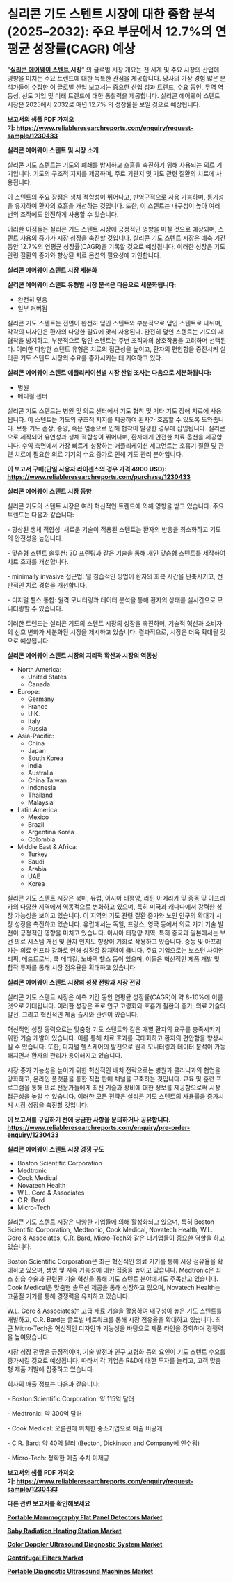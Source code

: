 <p><h1>실리콘 기도 스텐트 시장에 대한 종합 분석 (2025–2032): 주요 부문에서 12.7%의 연평균 성장률(CAGR) 예상</h1></p><p>"<strong><a href="https://www.reliableresearchreports.com/silicone-airway-stent-r1230433?utm_campaign=106&utm_medium=7&utm_source=Github&utm_content=ia&utm_term=15012025&utm_id=silicone-airway-stent">실리콘 에어웨이 스텐트&nbsp;</a></strong><strong>시장</strong>" 의 글로벌 시장 개요는 전 세계 및 주요 시장의 산업에 영향을 미치는 주요 트렌드에 대한 독특한 관점을 제공합니다. 당사의 가장 경험 많은 분석가들이 수집한 이 글로벌 산업 보고서는 중요한 산업 성과 트렌드, 수요 동인, 무역 역동성, 선도 기업 및 미래 트렌드에 대한 통찰력을 제공합니다. 실리콘 에어웨이 스텐트 시장은 2025에서 2032로 매년 12.7% 의 성장률을 보일 것으로 예상됩니다.&nbsp;</p>
<p><strong>보고서의 샘플 PDF 가져오기:&nbsp;<a href="https://www.reliableresearchreports.com/enquiry/request-sample/1230433?utm_campaign=106&utm_medium=7&utm_source=Github&utm_content=ia&utm_term=15012025&utm_id=silicone-airway-stent">https://www.reliableresearchreports.com/enquiry/request-sample/1230433</a></strong></p>
<p><strong>실리콘 에어웨이 스텐트 및 시장 소개</strong></p>
<p><p>실리콘 기도 스텐트는 기도의 폐쇄를 방지하고 호흡을 촉진하기 위해 사용되는 의료 기기입니다. 기도의 구조적 지지를 제공하며, 주로 기관지 및 기도 관련 질환의 치료에 사용됩니다. </p><p>이 스텐트의 주요 장점은 생체 적합성이 뛰어나고, 반영구적으로 사용 가능하며, 통기성을 유지하여 환자의 호흡을 개선하는 것입니다. 또한, 이 스텐트는 내구성이 높아 여러 번의 조작에도 안전하게 사용할 수 있습니다. </p><p>이러한 이점들은 실리콘 기도 스텐트 시장에 긍정적인 영향을 미칠 것으로 예상되며, 스텐트 사용의 증가가 시장 성장을 촉진할 것입니다. 실리콘 기도 스텐트 시장은 예측 기간 동안 12.7%의 연평균 성장률(CAGR)을 기록할 것으로 예상됩니다. 이러한 성장은 기도 관련 질환의 증가와 향상된 치료 옵션의 필요성에 기인합니다.</p></p>
<p><strong>실리콘 에어웨이 스텐트 시장 세분화</strong></p>
<p><strong>실리콘 에어웨이 스텐트 유형별 시장 분석은 다음으로 세분화됩니다:</strong></p>
<p><ul><li>완전히 덮음</li><li>일부 커버됨</li></ul></p>
<p><p>실리콘 기도 스텐트는 전면이 완전히 덮인 스텐트와 부분적으로 덮인 스텐트로 나뉘며, 각각의 디자인은 환자의 다양한 필요에 맞춰 사용된다. 완전히 덮인 스텐트는 기도의 재협착을 방지하고, 부분적으로 덮인 스텐트는 주변 조직과의 상호작용을 고려하며 선택된다. 이러한 다양한 스텐트 유형은 치료의 접근성을 높이고, 환자의 편안함을 증진시켜 실리콘 기도 스텐트 시장의 수요를 증가시키는 데 기여하고 있다.</p></p>
<p><strong>실리콘 에어웨이 스텐트 애플리케이션별 시장 산업 조사는 다음으로 세분화됩니다:</strong></p>
<p><ul><li>병원</li><li>메디컬 센터</li></ul></p>
<p><p>실리콘 기도 스텐트는 병원 및 의료 센터에서 기도 협착 및 기타 기도 장애 치료에 사용됩니다. 이 스텐트는 기도의 구조적 지지를 제공하여 환자가 호흡할 수 있도록 도와줍니다. 보통 기도 손상, 종양, 혹은 염증으로 인해 협착이 발생한 경우에 삽입됩니다. 실리콘으로 제작되어 유연성과 생체 적합성이 뛰어나며, 환자에게 안전한 치료 옵션을 제공합니다. 수익 측면에서 가장 빠르게 성장하는 애플리케이션 세그먼트는 호흡기 질환 및 관련 치료에 필요한 의료 기기의 수요 증가로 인해 기도 관리 분야입니다.</p></p>
<p><strong>이 보고서 구매(단일 사용자 라이센스의 경우 가격 4900 USD): <a href="https://www.reliableresearchreports.com/purchase/1230433?utm_campaign=106&utm_medium=7&utm_source=Github&utm_content=ia&utm_term=15012025&utm_id=silicone-airway-stent">https://www.reliableresearchreports.com/purchase/1230433</a></strong></p>
<p><strong>실리콘 에어웨이 스텐트 시장 동향</strong></p>
<p><p>실리콘 기도의 스텐트 시장은 여러 혁신적인 트렌드에 의해 영향을 받고 있습니다. 주요 트렌드는 다음과 같습니다:</p><p>- 향상된 생체 적합성: 새로운 기술이 적용된 스텐트는 환자의 반응을 최소화하고 기도의 안전성을 높입니다.</p><p>- 맞춤형 스텐트 솔루션: 3D 프린팅과 같은 기술을 통해 개인 맞춤형 스텐트를 제작하여 치료 효과를 개선합니다.</p><p>- minimally invasive 접근법: 덜 침습적인 방법이 환자의 회복 시간을 단축시키고, 전반적인 치료 경험을 개선합니다.</p><p>- 디지털 헬스 통합: 원격 모니터링과 데이터 분석을 통해 환자의 상태를 실시간으로 모니터링할 수 있습니다.</p><p>이러한 트렌드는 실리콘 기도의 스텐트 시장의 성장을 촉진하며, 기술적 혁신과 소비자의 선호 변화가 세분화된 시장을 제시하고 있습니다. 결과적으로, 시장은 더욱 확대될 것으로 예상됩니다.</p></p>
<p><strong>실리콘 에어웨이 스텐트 시장의 지리적 확산과 시장의 역동성</strong></p>
<p><ul>
    <li>
        North America:
        <ul>
            <li>United States</li>
            <li>Canada</li>
        </ul>
    </li>
    <li>
        Europe:
        <ul>
            <li>Germany</li>
            <li>France</li>
            <li>U.K.</li>
            <li>Italy</li>
            <li>Russia</li>
        </ul>
    </li>
    <li>
        Asia-Pacific:
        <ul>
            <li>China</li>
            <li>Japan</li>
            <li>South Korea</li>
            <li>India</li>
            <li>Australia</li>
            <li>China Taiwan</li>
            <li>Indonesia</li>
            <li>Thailand</li>
            <li>Malaysia</li>
        </ul>
    </li>
    <li>
        Latin America:
        <ul>
            <li>Mexico</li>
            <li>Brazil</li>
            <li>Argentina Korea</li>
            <li>Colombia</li>
        </ul>
    </li>
    <li>
        Middle East & Africa:
        <ul>
            <li>Turkey</li>
            <li>Saudi</li>
            <li>Arabia</li>
            <li>UAE</li>
            <li>Korea</li>
        </ul>
    </li>
    </ul></p>
<p><p>실리콘 기도 스텐트 시장은 북미, 유럽, 아시아 태평양, 라틴 아메리카 및 중동 및 아프리카의 다양한 지역에서 역동적으로 변화하고 있으며, 특히 미국과 캐나다에서 강력한 성장 가능성을 보이고 있습니다. 이 지역의 기도 관련 질환 증가와 노인 인구의 확대가 시장 성장을 촉진하고 있습니다. 유럽에서는 독일, 프랑스, 영국 등에서 의료 기기 기술 발전이 긍정적인 영향을 미치고 있습니다. 아시아 태평양 지역, 특히 중국과 일본에서는 보건 의료 시스템 개선 및 환자 인지도 향상이 기회로 작용하고 있습니다. 중동 및 아프리카는 의료 인프라 강화로 인해 성장할 잠재력이 큽니다. 주요 기업으로는 보스턴 사이언티픽, 메드트로닉, 쿡 메디컬, 노바텍 헬스 등이 있으며, 이들은 혁신적인 제품 개발 및 합작 투자를 통해 시장 점유율을 확대하고 있습니다.</p></p>
<p><strong>실리콘 에어웨이 스텐트 시장의 성장 전망과 시장 전망</strong></p>
<p><p>실리콘 기도 스텐트 시장은 예측 기간 동안 연평균 성장률(CAGR)이 약 8-10%에 이를 것으로 기대됩니다. 이러한 성장은 주로 인구 고령화와 호흡기 질환의 증가, 의료 기술의 발전, 그리고 혁신적인 제품 출시와 관련이 있습니다. </p><p>혁신적인 성장 동력으로는 맞춤형 기도 스텐트와 같은 개별 환자의 요구를 충족시키기 위한 기술 개발이 있습니다. 이를 통해 치료 효과를 극대화하고 환자의 편안함을 향상시킬 수 있습니다. 또한, 디지털 헬스케어의 발전으로 원격 모니터링과 데이터 분석이 가능해지면서 환자의 관리가 용이해지고 있습니다.</p><p>시장 증가 가능성을 높이기 위한 혁신적인 배치 전략으로는 병원과 클리닉과의 협업을 강화하고, 온라인 플랫폼을 통한 직접 판매 채널을 구축하는 것입니다. 교육 및 훈련 프로그램을 통해 의료 전문가들에게 최신 기술과 장비에 대한 정보를 제공함으로써 시장 접근성을 높일 수 있습니다. 이러한 모든 전략은 실리콘 기도 스텐트의 사용률을 증가시켜 시장 성장을 촉진할 것입니다.</p></p>
<p><strong>이 보고서를 구입하기 전에 궁금한 사항을 문의하거나 공유합니다. <a href="https://www.reliableresearchreports.com/enquiry/pre-order-enquiry/1230433?utm_campaign=106&utm_medium=7&utm_source=Github&utm_content=ia&utm_term=15012025&utm_id=silicone-airway-stent">https://www.reliableresearchreports.com/enquiry/pre-order-enquiry/1230433</a></strong></p>
<p><strong>실리콘 에어웨이 스텐트 시장 경쟁 구도</strong></p>
<p><ul><li>Boston Scientific Corporation</li><li>Medtronic</li><li>Cook Medical</li><li>Novatech Health</li><li>W.L. Gore & Associates</li><li>C.R. Bard</li><li>Micro-Tech</li></ul></p>
<p><p>실리콘 기도 스텐트 시장은 다양한 기업들에 의해 활성화되고 있으며, 특히 Boston Scientific Corporation, Medtronic, Cook Medical, Novatech Health, W.L. Gore & Associates, C.R. Bard, Micro-Tech와 같은 대기업들이 중요한 역할을 하고 있습니다.</p><p>Boston Scientific Corporation은 최근 혁신적인 의료 기기를 통해 시장 점유율을 확대하고 있으며, 생명 및 지속 가능성에 대한 집중을 높이고 있습니다. Medtronic은 최소 침습 수술과 관련된 기술 혁신을 통해 기도 스텐트 분야에서도 주목받고 있습니다. Cook Medical은 맞춤형 솔루션 제공을 통해 성장하고 있으며, Novatech Health는 고품질 기기를 통해 경쟁력을 유지하고 있습니다.</p><p>W.L. Gore & Associates는 고급 재료 기술을 활용하여 내구성이 높은 기도 스텐트를 개발하고, C.R. Bard는 글로벌 네트워크를 통해 시장 점유율을 확대하고 있습니다. 최근 Micro-Tech은 혁신적인 디자인과 기능성을 바탕으로 제품 라인을 강화하며 경쟁력을 높여왔습니다.</p><p>시장 성장 전망은 긍정적이며, 기술 발전과 인구 고령화 등의 요인이 기도 스텐트 수요를 증가시킬 것으로 예상됩니다. 따라서 각 기업은 R&D에 대한 투자를 늘리고, 고객 맞춤형 제품 개발에 집중하고 있습니다.</p><p>회사의 매출 정보는 다음과 같습니다:</p><p>- Boston Scientific Corporation: 약 115억 달러</p><p>- Medtronic: 약 300억 달러</p><p>- Cook Medical: 오른편에 위치한 중소기업으로 매출 비공개</p><p>- C.R. Bard: 약 40억 달러 (Becton, Dickinson and Company에 인수됨)</p><p>- Micro-Tech: 정확한 매출 수치 미제공</p></p>
<p><strong>보고서의 샘플 PDF 가져오기:&nbsp;<a href="https://www.reliableresearchreports.com/enquiry/request-sample/1230433?utm_campaign=106&utm_medium=7&utm_source=Github&utm_content=ia&utm_term=15012025&utm_id=silicone-airway-stent">https://www.reliableresearchreports.com/enquiry/request-sample/1230433</a></strong></p>
<p><strong></strong></p>
<p><strong></strong></p>
<p><strong></strong></p>
<p><strong></strong></p>
<p><strong>다른 관련 보고서를 확인해보세요</strong></p>
<p><strong><p><a href="https://github.com/ParvinKhatun77/Market-Research-Report-List-1/blob/main/portable-mammography-flat-panel-detectors-market.md?utm_campaign=106&utm_medium=7&utm_source=Github&utm_content=ia&utm_term=15012025&utm_id=silicone-airway-stent">Portable Mammography Flat Panel Detectors Market</a></p><p><a href="https://github.com/stephaniwo144/Market-Research-Report-List-1/blob/main/baby-radiation-heating-station-market.md?utm_campaign=106&utm_medium=7&utm_source=Github&utm_content=ia&utm_term=15012025&utm_id=silicone-airway-stent">Baby Radiation Heating Station Market</a></p><p><a href="https://github.com/DixieGrimes/Market-Research-Report-List-1/blob/main/color-doppler-ultrasound-diagnostic-system-market.md?utm_campaign=106&utm_medium=7&utm_source=Github&utm_content=ia&utm_term=15012025&utm_id=silicone-airway-stent">Color Doppler Ultrasound Diagnostic System Market</a></p><p><a href="https://github.com/abbislposival/Market-Research-Report-List-1/blob/main/centrifugal-filters-market.md?utm_campaign=106&utm_medium=7&utm_source=Github&utm_content=ia&utm_term=15012025&utm_id=silicone-airway-stent">Centrifugal Filters Market</a></p><p><a href="https://github.com/nathandecarvalho/Market-Research-Report-List-5/blob/main/portable-diagnostic-ultrasound-machines-market.md?utm_campaign=106&utm_medium=7&utm_source=Github&utm_content=ia&utm_term=15012025&utm_id=silicone-airway-stent">Portable Diagnostic Ultrasound Machines Market</a></p></strong></p>
<p></p>